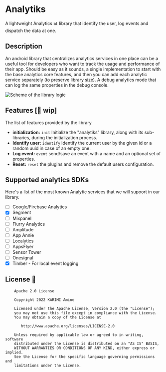 # Analytiks
A lightweight Analytics 📊 library that identify the user, log events and dispatch the data at one.

## Description
An android library that centralizes analytics services in one place can be a useful tool for developers who want to track the usage and performance of their app. 
Should be easy as it sounds, a single implementation to start with the base analytics core features, and then you can add each analytic service separately (to preserve library size).
A debug analytics mode that can log the same properties in the debug console.

![Scheme of the library logic](https://user-images.githubusercontent.com/20410115/225161402-d3a7d24f-da0d-4360-abab-fe86c68f0214.png)

## Features [🚧 wip]
The list of features provided by the library  
- **initialization:** `init` Initialize the "analytiks" library, along with its sub-libraries, during the initialization process.  
- **Identify user:** `identify` Identify the current user by the given id or a random uuid in case of an empty one.  
- **Log event:** `event` send/save an event with a name and an optional set of properties.  
- **Reset:** `reset` the plugins and remove the default users configuration.  

## Supported analytics SDKs
Here's a list of the most known Analytic services that we will supoort in our library.  
- [ ] Google/Firebase Analytics
- [x] Segment
- [ ] Mixpanel
- [ ] Flurry Analytics
- [ ] Amplitude
- [ ] App Annie
- [ ] Localytics
- [ ] AppsFlyer
- [ ] Sensor Tower
- [ ] Onesignal
- [x] Timber - For local event logging

## License 🔖

```
    Apache 2.0 License

    Copyright 2022 KARIMI Amine

    Licensed under the Apache License, Version 2.0 (the "License");
    you may not use this file except in compliance with the License.
    You may obtain a copy of the License at

       http://www.apache.org/licenses/LICENSE-2.0

    Unless required by applicable law or agreed to in writing, software
    distributed under the License is distributed on an "AS IS" BASIS,
    WITHOUT WARRANTIES OR CONDITIONS OF ANY KIND, either express or implied.
    See the License for the specific language governing permissions and
    limitations under the License.

```
